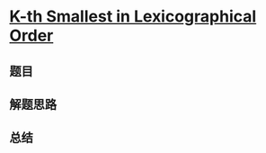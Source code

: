 # [K-th Smallest in Lexicographical Order](https://leetcode.com/problems/k-th-smallest-in-lexicographical-order/)

## 题目


## 解题思路


## 总结


